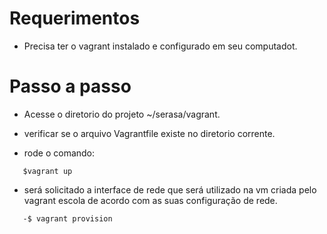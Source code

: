 Requerimentos
===========
-  Precisa ter o vagrant instalado e configurado em seu computadot.

Passo a passo
=========

-  Acesse o diretorio do projeto ~/serasa/vagrant.

-  verificar se o arquivo  Vagrantfile existe no diretorio corrente.

-  rode o comando:
~~~~
   $vagrant up
~~~~   
- será solicitado a interface de rede que será utilizado na vm criada pelo vagrant 
  escola de acordo com as suas configuração de rede. 
 
  
~~~~  
   -$ vagrant provision
~~~~
